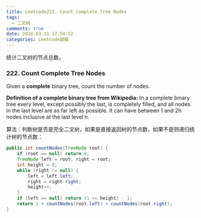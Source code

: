 ```yaml
---
title: Leetcode222. Count Complete Tree Nodes
tags:
  - 二叉树
comments: true
date: 2018-03-31 17:54:52
categories: Leetcode题解
---
```

统计二叉树的节点总数。

<!-- more -->

### 222. Count Complete Tree Nodes

Given a **complete** binary tree, count the number of nodes.

**Definition of a complete binary tree from Wikipedia:**
In a complete binary tree every level, except possibly the last, is completely filled, and all nodes in the last level are as far left as possible. It can have between 1 and 2h nodes inclusive at the last level h.

算法：判断树是否是完全二叉树，如果是直接返回树的节点数，如果不是则递归统计树的节点数：

```java
public int countNodes(TreeNode root) {
    if (root == null) return 0;
    TreeNode left = root, right = root;
    int height = 0;
    while (right != null) {
        left = left.left;
        right = right.right;
        height++;
    }
    if (left == null) return (1 << height) - 1;
    return 1 + countNodes(root.left) + countNodes(root.right);
}
```
